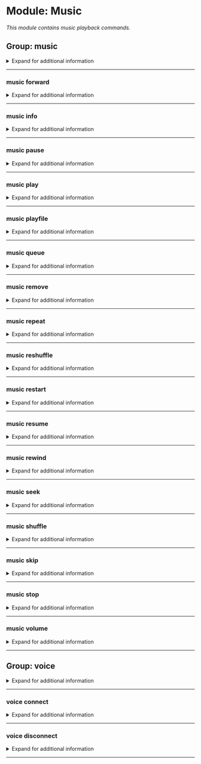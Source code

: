 # Module: Music
*This module contains music playback commands.*


## Group: music
<details><summary markdown='span'>Expand for additional information</summary><p>

*Music playback and queue management commands. Group call prints information about currently playing track.*

**Aliases:**
`songs, song, tracks, track, audio, mu`
**Guild only.**

**Examples:**

```xml
!music
```
</p></details>

---

### music forward
<details><summary markdown='span'>Expand for additional information</summary><p>

*Forwards the track playback by the specified amount.*

**Aliases:**
`fw, f, >, >>`
**Guild only.**

**Arguments:**

[`time span...`]: *Forward amount*

**Examples:**

```xml
!music forward 10s
```
</p></details>

---

### music info
<details><summary markdown='span'>Expand for additional information</summary><p>

*Prints player information.*

**Aliases:**
`i, player`
**Guild only.**

**Examples:**

```xml
!music info
```
</p></details>

---

### music pause
<details><summary markdown='span'>Expand for additional information</summary><p>

*Toggles playback pause.*

**Aliases:**
`ps`
**Guild only.**

**Examples:**

```xml
!music pause
```
</p></details>

---

### music play
<details><summary markdown='span'>Expand for additional information</summary><p>

*Play audio from given URL.*

**Aliases:**
`p, +, +=, add, a`
**Guild only.**

**Overload 1:**

[`URL`]: *Audio URL*

**Overload 0:**

[`string...`]: *Search query*

**Examples:**

```xml
!music play https://www.youtube.com/watch?v=dQw4w9WgXcQ
!music play Search query
```
</p></details>

---

### music playfile
<details><summary markdown='span'>Expand for additional information</summary><p>

*Play local audio file.*

**Aliases:**
`pf, +f, +=f, addf, af`
**Guild only.**

**Owner-only.**

**Arguments:**

[`string...`]: *Audio URL*

**Examples:**

```xml
!music playfile test.mp3
```
</p></details>

---

### music queue
<details><summary markdown='span'>Expand for additional information</summary><p>

*Prints the current playback queue.*

**Aliases:**
`q, playlist`
**Guild only.**

**Examples:**

```xml
!music queue
```
</p></details>

---

### music remove
<details><summary markdown='span'>Expand for additional information</summary><p>

*Removes track with given index from the playback queue.*

**Aliases:**
`dequeue, delete, rm, del, d, -, -=`
**Guild only.**

**Arguments:**

[`int`]: *Index (starting from 1)*

**Examples:**

```xml
!music remove 5
```
</p></details>

---

### music repeat
<details><summary markdown='span'>Expand for additional information</summary><p>

*Sets repeat mode (none, single, all).*

**Aliases:**
`loop, l, rep, lp`
**Guild only.**

**Arguments:**

(optional) [`RepeatMode`]: *Repeat mode (0 - none, 1 - single, A - all)* (def: `Single`)

**Examples:**

```xml
!music repeat All
```
</p></details>

---

### music reshuffle
<details><summary markdown='span'>Expand for additional information</summary><p>

*Reshuffles the queue without enabling shuffle mode.*

**Guild only.**

**Examples:**

```xml
!music reshuffle
```
</p></details>

---

### music restart
<details><summary markdown='span'>Expand for additional information</summary><p>

*Restarts the current track.*

**Aliases:**
`res, replay`
**Guild only.**

**Examples:**

```xml
!music restart
```
</p></details>

---

### music resume
<details><summary markdown='span'>Expand for additional information</summary><p>

*Resumes playback.*

**Aliases:**
`unpause, up, rs`
**Guild only.**

**Examples:**

```xml
!music resume
```
</p></details>

---

### music rewind
<details><summary markdown='span'>Expand for additional information</summary><p>

*Rewinds the track by the specified amount.*

**Aliases:**
`bw, rw, <, <<`
**Guild only.**

**Arguments:**

[`time span...`]: *Backward amount*

**Examples:**

```xml
!music rewind 10s
```
</p></details>

---

### music seek
<details><summary markdown='span'>Expand for additional information</summary><p>

*Seeks to a specified point in the track.*

**Aliases:**
`s`
**Guild only.**

**Arguments:**

[`time span...`]: *Point to seek to*

**Examples:**

```xml
!music seek 01:15
```
</p></details>

---

### music shuffle
<details><summary markdown='span'>Expand for additional information</summary><p>

*Toggles queue shuffling mode.*

**Aliases:**
`randomize, rng, sh`
**Guild only.**

**Examples:**

```xml
!music shuffle
```
</p></details>

---

### music skip
<details><summary markdown='span'>Expand for additional information</summary><p>

*Skips the current track.*

**Aliases:**
`next, n, sk`
**Guild only.**

**Examples:**

```xml
!music skip
```
</p></details>

---

### music stop
<details><summary markdown='span'>Expand for additional information</summary><p>

*Stops the playback, empties the queue and leaves the voice channel.*

**Guild only.**

**Examples:**

```xml
!music stop
```
</p></details>

---

### music volume
<details><summary markdown='span'>Expand for additional information</summary><p>

*Sets playback volume.*

**Aliases:**
`vol, v`
**Guild only.**

**Arguments:**

(optional) [`int`]: *Volume to set* (def: `100`)

**Examples:**

```xml
!music volume 50
```
</p></details>

---

## Group: voice
<details><summary markdown='span'>Expand for additional information</summary><p>

*Hidden.*

*Voice channel bot commands.*

**Aliases:**
`v`
**Guild only.**

**Privileged users only.**


</p></details>

---

### voice connect
<details><summary markdown='span'>Expand for additional information</summary><p>

*Connects the bot to a voice channel.*

**Aliases:**
`c, con, conn`
**Guild only.**

**Privileged users only.**


**Arguments:**

(optional) [`channel...`]: *Voice channel* (def: `None`)

**Examples:**

```xml
!voice connect My Voice Channel
```
</p></details>

---

### voice disconnect
<details><summary markdown='span'>Expand for additional information</summary><p>

*Disconnects the bot from voice channels.*

**Aliases:**
`d, disconn, dc`
**Guild only.**

**Privileged users only.**


**Examples:**

```xml
!voice disconnect
```
</p></details>

---

